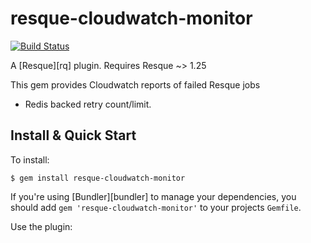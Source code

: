resque-cloudwatch-monitor
============
[![Build Status](https://travis-ci.org/YotpoLtd/resque-cloudwatch-monitor.svg)](https://travis-ci.org/YotpoLtd/resque-cloudwatch-monitor)

A [Resque][rq] plugin. Requires Resque ~> 1.25

This gem provides Cloudwatch reports of failed Resque jobs

  * Redis backed retry count/limit.


Install & Quick Start
---------------------

To install:

    $ gem install resque-cloudwatch-monitor

If you're using [Bundler][bundler] to manage your dependencies, you should add `gem
'resque-cloudwatch-monitor'` to your projects `Gemfile`.


Use the plugin:
